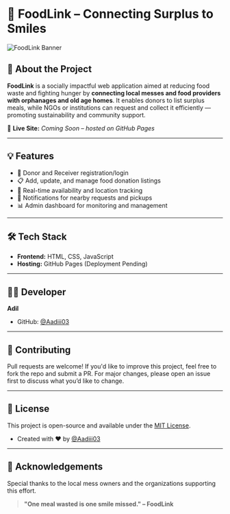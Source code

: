 # 🍱 FoodLink – Connecting Surplus to Smiles

![FoodLink Banner](https://raw.githubusercontent.com/Aadiii03/Project-FoodLink-/main/assets/images/logo.png)

## 🌟 About the Project

**FoodLink** is a socially impactful web application aimed at reducing food waste and fighting hunger by **connecting local messes and food providers with orphanages and old age homes**. It enables donors to list surplus meals, while NGOs or institutions can request and collect it efficiently — promoting sustainability and community support.

🔗 **Live Site:** _Coming Soon – hosted on GitHub Pages_

---

## 💡 Features

- 👥 Donor and Receiver registration/login
- 📋 Add, update, and manage food donation listings
- 📍 Real-time availability and location tracking
- 🔔 Notifications for nearby requests and pickups
- 📊 Admin dashboard for monitoring and management

---

## 🛠️ Tech Stack

- **Frontend:** HTML, CSS, JavaScript
- **Hosting:** GitHub Pages (Deployment Pending)

---

## 👨‍💻 Developer

**Adil**

- GitHub: [@Aadiii03](https://github.com/Aadiii03)

---

## 🤝 Contributing

Pull requests are welcome! If you'd like to improve this project, feel free to fork the repo and submit a PR. For major changes, please open an issue first to discuss what you’d like to change.

---

## 📄 License

This project is open-source and available under the [MIT License](LICENSE).

- Created with ❤️ by [@Aadiii03](https://github.com/Aadiii03)

---

## 🙌 Acknowledgements

Special thanks to the local mess owners and the organizations supporting this effort.

> **"One meal wasted is one smile missed." – FoodLink**
